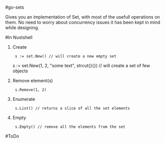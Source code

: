 #go-sets

Gives you an implementation of Set, with most of the usefull operations on them. No need to worry about concurrency issues it has been kept in mind while designing.

#In Nustshell

1. Create

        s := set.New() // will create a new empty set
	s := set.New(1, 2, "some text", strcut{}{}) // will create a set of few objects

2. Remove element(s)

        s.Remove(1, 2)

3. Enumerate

        s.List() // returns a slice of all the set elements

4. Empty

        s.Empty() // remove all the elements from the set

#ToDo
